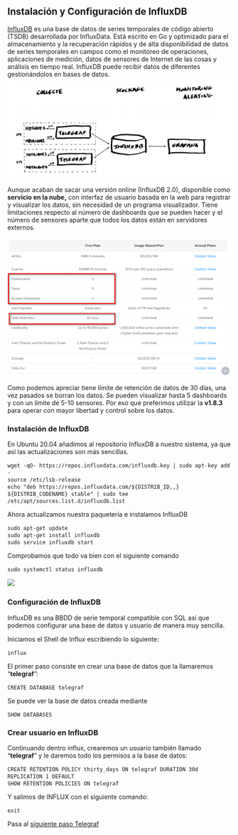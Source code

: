 ## Instalación y Configuración de InfluxDB

[InfluxDB](https://www.influxdata.com/) es una base de datos de series temporales de código abierto (TSDB) desarrollada por InfluxData. Está escrito en Go y optimizado para el almacenamiento y la recuperación rápidos y de alta disponibilidad de datos de series temporales en campos como el monitoreo de operaciones, aplicaciones de medición, datos de sensores de Internet de las cosas y análisis en tiempo real.  InfluxDB puede recibir datos de diferentes gestionándolos en bases de datos.![](./Imagenes/InfluxDBesquema.png)

Aunque acaban de sacar una versión online (InfluxDB 2.0), disponible como **servicio en la nube,** con interfaz de usuario basada en la web para registrar y visualizar los datos, sin necesidad de un programa visualizador. Tiene limitaciones respecto al número de dashboards que se pueden hacer y el número de sensores aparte que todos los datos están en servidores externos.

![](./Imagenes/PlanInfluxDB.png)

Como podemos apreciar tiene límite de retención de datos de 30 días, una vez pasados se borran los datos. Se pueden visualizar hasta 5 dashboards y con un límite de 5-10 sensores. Por eso que preferimos utilizar la **v1.8.3** para operar con mayor libertad y control sobre los datos.

### Instalación de InfluxDB

En Ubuntu 20.04 añadimos al repositorio InfluxDB a nuestro sistema, ya que así las actualizaciones son más sencillas.

```
wget -qO- https://repos.influxdata.com/influxdb.key | sudo apt-key add -
source /etc/lsb-release
echo "deb https://repos.influxdata.com/${DISTRIB_ID,,} ${DISTRIB_CODENAME} stable" | sudo tee /etc/apt/sources.list.d/influxdb.list
```

Ahora actualizamos nuestra paquetería e instalamos InfluxDB

```
sudo apt-get update
sudo apt-get install influxdb
sudo service influxdb start
```

Comprobamos que todo va bien con el siguiente comando

```
sudo systemctl status influxdb
```

![](./Imagenes/InstalaciónInfluxDB.png)

### Configuración de InfluxDB

InfluxDB es una BBDD de serie temporal compatible con SQL así que podemos configurar una base de datos y usuario de manera muy sencilla.

Iniciamos el Shell de Influx escribiendo lo siguiente:

```
influx
```

El primer paso consiste en crear una base de datos que la llamaremos “**telegraf**”:

```
CREATE DATABASE telegraf
```

Se puede ver la base de datos creada mediante

```
SHOW DATABASES
```

### Crear usuario en InfluxDB

Continuando dentro influx, crearemos un usuario también llamado “**telegraf**” y le daremos todo los permisos a la base de datos:

```
CREATE RETENTION POLICY thirty_days ON telegraf DURATION 30d REPLICATION 1 DEFAULT
SHOW RETENTION POLICIES ON telegraf
```

Y salimos de INFLUX con el siguiente comando:

```
exit
```

Pasa al [siguiente paso Telegraf](./Telegraf.md)